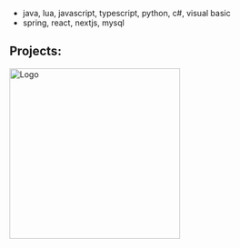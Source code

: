 * java, lua, javascript, typescript, python, c#, visual basic
* spring, react, nextjs, mysql

## Projects:
<a href="https://github.com/Supermrk/FusionAPI"><img width=300 src="https://raw.githubusercontent.com/Supermrk/FusionAPI/main/images/Logo.png" alt="Logo"/></a>
